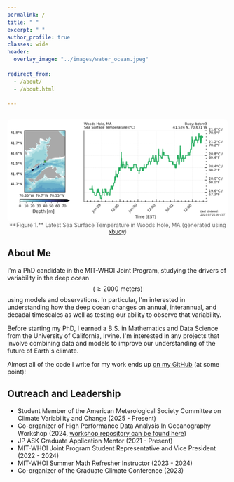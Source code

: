 ```yaml
---
permalink: /
title: " "
excerpt: " "
author_profile: true
classes: wide
header:
  overlay_image: "../images/water_ocean.jpeg"

redirect_from: 
  - /about/
  - /about.html

---
```


<figure style="text-align: center; margin: 2em auto;">
  <img
    src="/images/temperature_plot.png"
    alt="Latest Sea Surface Temperature in Woods Hole, MA (generated using xbuoy)"
    style="display: block; margin: 0 auto; max-width: 100%; border-radius: 8px;"
  />
  <figcaption style="font-size: 0.9em; color: #666;">
    **Figure 1.** Latest Sea Surface Temperature in Woods Hole, MA
    (generated using <a href="https://github.com/anthony-meza/xbuoy" target="_blank" rel="noopener">xbuoy</a>)
  </figcaption>
</figure>

## About Me
I'm a PhD candidate in the MIT-WHOI Joint Program, studying the drivers of variability in the deep ocean $$(\geq 2000 \textrm{ meters})$$ using models and observations. In particular, I'm interested in understanding how the deep ocean changes on annual, interannual, and decadal timescales as well as testing our ability to observe that variability.

Before starting my PhD, I earned a B.S. in Mathematics and Data Science from the University of California, Irvine. I'm interested in any projects that involve combining data and models to improve our understanding of the future of Earth's climate. 

Almost all of the code I write for my work ends up [on my GitHub](https://github.com/anthony-meza) (at some point)!

## Outreach and Leadership
  - Student Member of the American Meterological Society Committee on Climate Variability and Change (2025 - Present) 
  - Co-organizer of High Performance Data Analysis In Oceanography Workshop (2024, [workshop repository can be found here](https://github.com/anthony-meza/WHOI-PO-HPC)) 
  - JP ASK Graduate Application Mentor (2021 - Present)
  - MIT-WHOI Joint Program Student Representative and Vice President (2022 - 2024)
  - MIT-WHOI Summer Math Refresher Instructor (2023 - 2024)
  - Co-organizer of the Graduate Climate Conference (2023)

